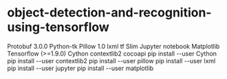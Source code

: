 # object-detection-and-recognition-using-tensorflow
Protobuf 3.0.0
Python-tk
Pillow 1.0
lxml
tf Slim 
Jupyter notebook
Matplotlib
Tensorflow (>=1.9.0)
Cython
contextlib2
cocoapi 
pip install --user Cython
pip install --user contextlib2
pip install --user pillow
pip install --user lxml
pip install --user jupyter
pip install --user matplotlib 
